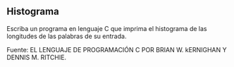 ## Histograma

Escriba un programa en lenguaje C que imprima el histograma de las longitudes de las palabras de su entrada.

Fuente: EL LENGUAJE DE PROGRAMACIÓN C POR BRIAN W. kERNIGHAN Y DENNIS M. RITCHIE.